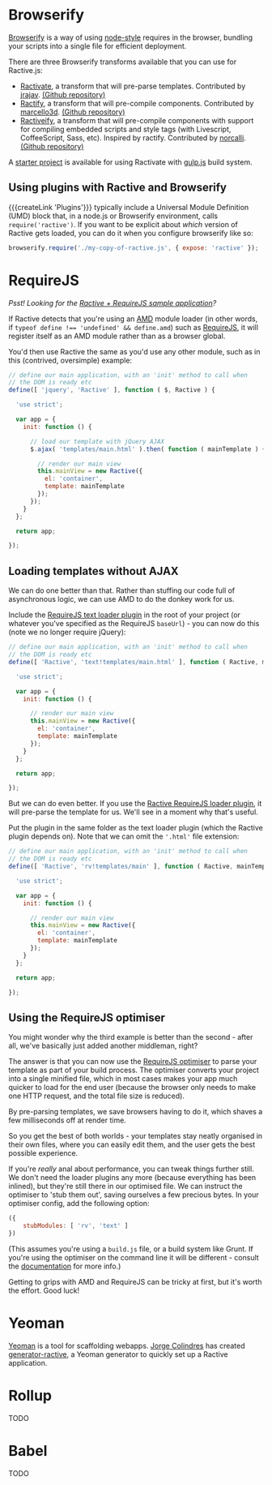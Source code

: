 # Browserify

[Browserify](http://browserify.org/) is a way of using [node-style](http://nodejs.org/) requires in the browser, bundling your scripts into a single file for efficient deployment.

There are three Browserify transforms available that you can use for Ractive.js:

- [Ractivate](https://www.npmjs.org/package/ractivate), a transform that will pre-parse templates. Contributed by [jrajav](https://github.com/jrajav). [(Github repository)](https://github.com/jrajav/ractivate)
- [Ractify](https://npmjs.org/package/ractify), a transform that will pre-compile components. Contributed by [marcello3d](https://github.com/marcello3d). [(Github repository)](https://github.com/marcello3d/node-ractify)
- [Ractiveify](https://npmjs.org/package/ractiveify), a transform that will pre-compile components with support for compiling embedded scripts and style tags (with Livescript, CoffeeScript, Sass, etc). Inspired by ractify. Contributed by [norcalli](https://github.com/norcalli). [(Github repository)](https://github.com/norcalli/ractiveify)

A [starter project](https://github.com/alienscience/gulp-ractive-starter) is available for using Ractivate with [gulp.js](http://gulpjs.com/) build system.

## Using plugins with Ractive and Browserify

{{{createLink 'Plugins'}}} typically include a Universal Module Definition (UMD) block that, in a node.js or Browserify environment, calls `require('ractive')`. If you want to be explicit about *which* version of Ractive gets loaded, you can do it when you configure browserify like so:

```js
browserify.require('./my-copy-of-ractive.js', { expose: 'ractive' });
```

# RequireJS

*Psst! Looking for the [Ractive + RequireJS sample application](https://github.com/RactiveJS/requirejs-ractive/tree/master/sample)?*

If Ractive detects that you're using an [AMD](https://github.com/amdjs/amdjs-api/wiki/AMD) module loader (in other words, if `typeof define !== 'undefined' && define.amd`) such as [RequireJS](http://requirejs.org/), it will register itself as an AMD module rather than as a browser global.

You'd then use Ractive the same as you'd use any other module, such as in this (contrived, oversimple) example:

```js
// define our main application, with an 'init' method to call when
// the DOM is ready etc
define([ 'jquery', 'Ractive' ], function ( $, Ractive ) {

  'use strict';

  var app = {
    init: function () {

      // load our template with jQuery AJAX
      $.ajax( 'templates/main.html' ).then( function ( mainTemplate ) {

        // render our main view
        this.mainView = new Ractive({
          el: 'container',
          template: mainTemplate
        });
      });
    }
  };

  return app;

});
```

## Loading templates without AJAX

We can do one better than that. Rather than stuffing our code full of asynchronous logic, we can use AMD to do the donkey work for us.

Include the [RequireJS text loader plugin](https://github.com/requirejs/text) in the root of your project (or whatever you've specified as the RequireJS `baseUrl`) - you can now do this (note we no longer require jQuery):

```js
// define our main application, with an 'init' method to call when
// the DOM is ready etc
define([ 'Ractive', 'text!templates/main.html' ], function ( Ractive, mainTemplate ) {

  'use strict';

  var app = {
    init: function () {

      // render our main view
      this.mainView = new Ractive({
        el: 'container',
        template: mainTemplate
      });
    }
  };

  return app;

});
```

But we can do even better. If you use the [Ractive RequireJS loader plugin](https://github.com/RactiveJS/require-ractive-plugin), it will pre-parse the template for us. We'll see in a moment why that's useful.

Put the plugin in the same folder as the text loader plugin (which the Ractive plugin depends on). Note that we can omit the `'.html'` file extension:

```js
// define our main application, with an 'init' method to call when
// the DOM is ready etc
define([ 'Ractive', 'rv!templates/main' ], function ( Ractive, mainTemplate ) {

  'use strict';

  var app = {
    init: function () {

      // render our main view
      this.mainView = new Ractive({
        el: 'container',
        template: mainTemplate
      });
    }
  };

  return app;

});
```

## Using the RequireJS optimiser

You might wonder why the third example is better than the second - after all, we've basically just added another middleman, right?

The answer is that you can now use the [RequireJS optimiser](http://requirejs.org/docs/optimization.html) to parse your template as part of your build process. The optimiser converts your project into a single minified file, which in most cases makes your app much quicker to load for the end user (because the browser only needs to make one HTTP request, and the total file size is reduced).

By pre-parsing templates, we save browsers having to do it, which shaves a few milliseconds off at render time.

So you get the best of both worlds - your templates stay neatly organised in their own files, where you can easily edit them, and the user gets the best possible experience.

If you're *really* anal about performance, you can tweak things further still. We don't need the loader plugins any more (because everything has been inlined), but they're still there in our optimised file. We can instruct the optimiser to 'stub them out', saving ourselves a few precious bytes. In your optimiser config, add the following option:

```js
({
    stubModules: [ 'rv', 'text' ]
})
```

(This assumes you're using a `build.js` file, or a build system like Grunt. If you're using the optimiser on the command line it will be different - consult the [documentation](http://requirejs.org/docs/optimization.html) for more info.)

Getting to grips with AMD and RequireJS can be tricky at first, but it's worth the effort. Good luck!

# Yeoman

[Yeoman](http://yeoman.io/) is a tool for scaffolding webapps. [Jorge Colindres](http://colindres.me/) has created [generator-ractive](https://github.com/colindresj/generator-ractive), a Yeoman generator to quickly set up a Ractive application.

# Rollup

TODO

# Babel

TODO
